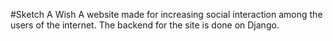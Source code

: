 #Sketch A Wish
A website made for increasing social interaction among the users of the internet. The backend for the site is done on Django.

